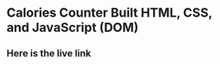 # Calories Counter Built HTML, CSS, and JavaScript (DOM)

## Here is the live link

[visit]: superb-klepon-71a2e7.netlify.app/
